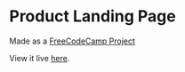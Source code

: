 # Product Landing Page

Made as a [FreeCodeCamp Project](https://learn.freecodecamp.org/responsive-web-design/responsive-web-design-projects/build-a-product-landing-page/)

View it live [here](https://kshitijaaj.github.io/FreeCodeCamp-Projects/Product%20Landing%20Page/).
